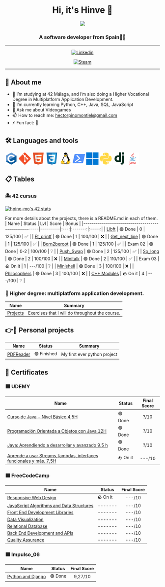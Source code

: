 <div id="head" align="center">
    <h1 align="center">Hi, it's Hinve 🫡</h1>
    <img src="https://media1.giphy.com/media/v1.Y2lkPTc5MGI3NjExemVzY2VkdHo0dHlhcXhvNXd1NWxhcml6dHBpa3M2NXZrMTlqaTlwYiZlcD12MV9pbnRlcm5hbF9naWZfYnlfaWQmY3Q9Zw/L3bj6t3opdeNddYCyl/giphy.webp" width="200" />
    <h3 align="center">A software developer from Spain🧑‍🦯</h3>

---

</div>
<div id="badges" align="center">
    <a href="https://www.linkedin.com/in/h%C3%A9ctor-pino-montiel-02b47024a/">
        <img src="https://img.shields.io/badge/H%C3%A9ctor-blue?style=for-the-badge&logo=linkedin&logoColor=white" alt="Linkedin" />
    </a>
    <p></p>
    <a href="https://steamcommunity.com/id/hinve">
        <img src="https://img.shields.io/badge/hinve-301934?style=for-the-badge&logo=steam&logoColor=white" alt="Steam" />
    </a>
</div>

---
## 🧑 About me

- 📝 I’m studying at 42 Málaga, and I’m also doing a Higher Vocational Degree in Multiplatform Application Development.
- 🌱 I’m currently learning Python, C++, Java, SQL, JavaScript
- 💬 Ask me about Videogames
- 📫 How to reach me: hectorpinomontiel@gmail.com
- ⚡ Fun fact: 👺

## 🛠️ Languages and tools
<div id="Tools" align="left">
    <img src="https://github.com/devicons/devicon/blob/master/icons/c/c-original.svg" width="40" height="40"/>
    <img src="https://github.com/devicons/devicon/blob/master/icons/git/git-original.svg" width="40" height="40"/>
    <img src="https://github.com/devicons/devicon/blob/master/icons/html5/html5-original.svg" width="40" height="40"/>
    <img src="https://github.com/devicons/devicon/blob/master/icons/css3/css3-original.svg" width="40" height="40"/>
    <img src="https://github.com/devicons/devicon/blob/master/icons/linux/linux-original.svg" width="40" height="40"/>
    <img src="https://github.com/devicons/devicon/blob/master/icons/powershell/powershell-original.svg" width="40" height="40"/>
    <img src="https://github.com/devicons/devicon/blob/master/icons/windows11/windows11-original.svg" width="40" height="40"/>
    <img src="https://github.com/devicons/devicon/blob/master/icons/python/python-plain.svg" width="40" height="40"/>
    <img src="https://github.com/devicons/devicon/blob/master/icons/django/django-plain.svg" width="40" height="40"/>
    <img src="https://github.com/devicons/devicon/blob/master/icons/java/java-original-wordmark.svg" width="40" height="40"/>
</div>

## 📋 Tables
### 🏝️ 42 cursus
[![hpino-mo's 42 stats](https://badge.mediaplus.ma/water/hpino-mo?1337Badge=off)](https://github.com/oakoudad/badge42)

For more details about the projects, there is a README.md in each of them.
| Name                                                  | Status   | Lvl |  Score  | Bonus |
|-------------------------------------------------------|----------|:---:|:-------:|:-----:|
| [Libft](https://github.com/hinve/libft)               | 🟢 Done  |  0  | 125/100 | ✅    |
| [Ft_printf](https://github.com/hinve/ft_printf)       | 🟢 Done  |  1  | 100/100 | ❌    |
| [Get_next_line](https://github.com/hinve/gnl)         | 🟢 Done  |  1  | 125/100 | ✅    |
| [Born2beroot](https://github.com/hinve/b2broot)       | 🟢 Done  |  1  | 125/100 | ✅    |
| Exam 02                                               | 🟢 Done  | 0-2 | 100/100 | ❔    |
| [Push_Swap](https://github.com/hinve/push_swap)       | 🟢 Done  |  2  | 125/100 | ✅    |
| [So_long](https://github.com/hinve/so_long)           | 🟢 Done  |  2  | 100/100 | ❌    |
| [Minitalk](https://github.com/hinve/minitalk)         | 🟢 Done  |  2  | 110/100 | ✅    |
| Exam 03                                               | 🪨 On it |  1  | ---/100 | ❔    |
| [Minishell](https://github.com/hinve/minishell)       | 🟢 Done  |  3  | 100/100 | ❌    |
| [Philosophers](https://github.com/hinve/philosophers) | 🟢 Done  |  3  | 100/100 | ❌    |
| [C++ Modules](https://github.com/hinve/cpp_modules)   | 🪨 On it |  4  | ---/100 | ❔    |

### 🏫 Higher degree: multiplatform application development.
| Name                                                  | Summary                                          |
|-------------------------------------------------------|--------------------------------------------------|
| [Projects](https://github.com/hinve/HDegreeProjects)  | Exercises that I will do throughout the course.  |


## 👉👨 Personal projects
| Name                                           | Status       | Summary                         |
|------------------------------------------------|--------------|:-------------------------------:|
|[PDFReader](https://github.com/hinve/PDFReader) | 🟢 Finished  |   My first ever python project  |

## 📒 Certificates
### 🟪 UDEMY
| Name                                                                                                                            | Status   | Final Score |
|---------------------------------------------------------------------------------------------------------------------------------|----------|:-----------:|
|[Curso de Java - Nivel Básico 4,5H](https://www.udemy.com/certificate/UC-4ef30b1c-e866-4581-949c-7e3d481b7c69/)                  | 🟢 Done  |     ?/10    |
|[Programación Orientada a Objetos con Java 12H](https://www.udemy.com/certificate/UC-001f96cc-0c34-4ca7-b3bd-d54e4ebec873/)      | 🟢 Done  |     ?/10    |
|[Java: Aprendiendo a desarrollar y avanzado 9.5 h](https://www.udemy.com/certificate/UC-a21066d3-02c2-44a8-8b8a-91b13d10bc25/)   | 🟢 Done  |     ?/10    |
|[Aprende a usar Streams, lambdas, interfaces funcionales y más. 7,5H]()                                                          | 🪨 On it |   ---/10    |

### 🟦 FreeCodeCamp
| Name                                                           | Status   | Final Score |
|----------------------------------------------------------------|----------|:-----------:|
|[Responsive Web Design]()                                       | 🪨 On it |    ---/10   |
|[JavaScript Algorithms and Data Structures]()                   | -------  |    ---/10   |
|[Front End Development Libraries]()                             | -------  |    ---/10   |
|[Data Visualization]()                                          | -------  |    ---/10   |
|[Relational Database]()                                         | -------  |    ---/10   |
|[Back End Development and APIs]()                               | -------  |    ---/10   |
|[Quality Assurance]()                                           | -------  |    ---/10   |

### 🟩 Impulso_06
| Name                                                           | Status   | Final Score |
|----------------------------------------------------------------|----------|:-----------:|
|[Python and Django](https://github.com/hinve/Python_and_Django) | 🟢 Done  |   9,27/10   |


